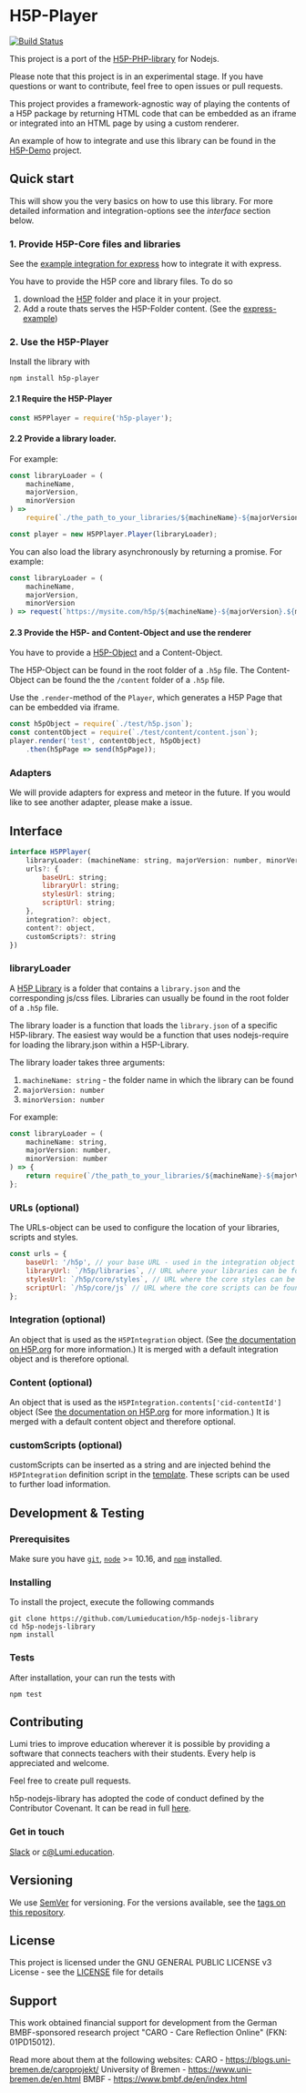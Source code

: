 # H5P-Player

[![Build Status](https://travis-ci.org/Lumieducation/H5P-Player-Nodejs-library.svg?branch=master)](https://travis-ci.org/Lumieducation/H5P-Player-Nodejs-library)

This project is a port of the [H5P-PHP-library](https://github.com/h5p/h5p-php-library) for Nodejs.

Please note that this project is in an experimental stage. If you have questions or want to contribute, feel free to open issues or pull requests.

This project provides a framework-agnostic way of playing the contents of a H5P package by returning HTML code that can be embedded as an iframe or integrated into an HTML page by using a custom renderer.

An example of how to integrate and use this library can be found in the [H5P-Demo](https://github.com/Lumieducation/H5P-Demo) project.

## Quick start

This will show you the very basics on how to use this library. For more detailed information and integration-options see the *interface* section below.

### 1. Provide H5P-Core files and libraries

See the [example integration for express](https://github.com/Lumieducation/H5P-Demo/blob/master/express.js) how to integrate it with express.

You have to provide the H5P core and library files. To do so

1. download the [H5P](https://github.com/h5p/h5p-php-library/archive/1.22.0.zip) folder and place it in your project.
2. Add a route thats serves the H5P-Folder content. (See the [express-example](https://github.com/Lumieducation/H5P-Demo/blob/master/express.js#L62))

### 2. Use the H5P-Player

Install the library with 

```
npm install h5p-player
```

#### 2.1 Require the H5P-Player

```js
const H5PPlayer = require('h5p-player');
```

#### 2.2 Provide a library loader.

For example:

```js
const libraryLoader = (
    machineName,
    majorVersion,
    minorVersion
) => 
    require(`./the_path_to_your_libraries/${machineName}-${majorVersion}.${minorVersion}/library.json`);

const player = new H5PPlayer.Player(libraryLoader);
```

You can also load the library asynchronously by returning a promise. For example:

```js
const libraryLoader = (
    machineName,
    majorVersion,
    minorVersion
) => request(`https://mysite.com/h5p/${machineName}-${majorVersion}.${minorVersion}/library.json`)); // request returns a promise
```

#### 2.3 Provide the H5P- and Content-Object and use the renderer

You have to provide a [H5P-Object](https://h5p.org/documentation/developers/json-file-definitions) and a Content-Object. 

The H5P-Object can be found in the root folder of a `.h5p` file. The Content-Object can be found the the `/content` folder of a `.h5p` file.

Use the `.render`-method of the `Player`, which generates a H5P Page that can be embedded via iframe.

```js
const h5pObject = require(`./test/h5p.json`);
const contentObject = require(`./test/content/content.json`);
player.render('test', contentObject, h5pObject)
    .then(h5pPage => send(h5pPage));
```

### Adapters

We will provide adapters for express and meteor in the future. If you would like to see another adapter, please make a issue.

## Interface

```js
interface H5PPlayer(
    libraryLoader: (machineName: string, majorVersion: number, minorVersion: number) => LibraryJSON,
    urls?: {
        baseUrL: string;
        libraryUrl: string;
        stylesUrl: string;
        scriptUrl: string;
    },
    integration?: object,
    content?: object,
    customScripts?: string
})
```

### libraryLoader

A [H5P Library](https://h5p.org/library-definition) is a folder that contains a `library.json` and the corresponding js/css files. Libraries can usually be found in the root folder of a `.h5p` file.

The library loader is a function that loads the `library.json` of a specific H5P-library. The easiest way would be a function that uses nodejs-require for loading the library.json within a H5P-Library.

The library loader takes three arguments:

1. `machineName: string` - the folder name in which the library can be found
2. `majorVersion: number`
3. `minorVersion: number`

For example:

```js
const libraryLoader = (
    machineName: string,
    majorVersion: number,
    minorVersion: number
) => {
    return require(`/the_path_to_your_libraries/${machineName}-${majorVersion}.${minorVersion}/library.json`);
};
```

### URLs (optional)

The URLs-object can be used to configure the location of your libraries, scripts and styles.

```js
const urls = {
    baseUrl: '/h5p', // your base URL - used in the integration object
    libraryUrl: `/h5p/libraries`, // URL where your libraries can be found
    stylesUrl: `/h5p/core/styles`, // URL where the core styles can be found
    scriptUrl: `/h5p/core/js` // URL where the core scripts can be found
};
```

### Integration (optional)

An object that is used as the `H5PIntegration` object. (See [the documentation on H5P.org](https://h5p.org/creating-your-own-h5p-plugin) for more information.) It is merged with a default integration object and is therefore optional.

### Content (optional)

An object that is used as the `H5PIntegration.contents['cid-contentId']` object (See [the documentation on H5P.org](https://h5p.org/creating-your-own-h5p-plugin) for more information.) It is merged with a default content object and therefore optional.

### customScripts (optional)

customScripts can be inserted as a string and are injected behind the `H5PIntegration` definition script in the [template](https://github.com/Lumieducation/H5P-Nodejs-library/blob/next/src/renderers/default.js#L15). These scripts can be used to further load information.

## Development & Testing

### Prerequisites

Make sure you have [`git`](https://git-scm.com/), [`node`](https://nodejs.org/) >= 10.16, and [`npm`](https://www.npmjs.com/get-npm) installed.

### Installing

To install the project, execute the following commands

```
git clone https://github.com/Lumieducation/h5p-nodejs-library
cd h5p-nodejs-library
npm install
```

### Tests

After installation, your can run the tests with

```
npm test
```

## Contributing

Lumi tries to improve education wherever it is possible by providing a software that connects teachers with their students. Every help is appreciated and welcome.

Feel free to create pull requests.

h5p-nodejs-library has adopted the code of conduct defined by the Contributor Covenant. It can be read in full [here](./CODE-OF-CONDUCT.md).

### Get in touch

[Slack](https://join.slack.com/t/lumi-education/shared_invite/enQtMjY0MTM2NjIwNDU0LWU3YzVhZjdkNGFjZGE1YThjNzBiMmJjY2I2ODk2MzAzNDE3YzI0MmFkOTdmZWZhOTBmY2RjOTc3ZmZmOWMxY2U) or [c@Lumi.education](mailto:c@Lumi.education).

## Versioning

We use [SemVer](http://semver.org/) for versioning. For the versions available, see the [tags on this repository](https://github.com/Lumieducation/Lumi/tags).

## License

This project is licensed under the GNU GENERAL PUBLIC LICENSE v3 License - see the [LICENSE](LICENSE) file for details

## Support

This work obtained financial support for development from the German BMBF-sponsored research project "CARO - Care Reflection Online" (FKN: 01PD15012).

Read more about them at the following websites:
CARO - https://blogs.uni-bremen.de/caroprojekt/
University of Bremen - https://www.uni-bremen.de/en.html
BMBF - https://www.bmbf.de/en/index.html 
